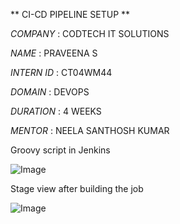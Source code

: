** CI-CD PIPELINE SETUP  **

*COMPANY* : CODTECH IT SOLUTIONS

*NAME* : PRAVEENA S

*INTERN ID* :  CT04WM44

*DOMAIN* : DEVOPS

*DURATION* : 4 WEEKS

*MENTOR* : NEELA SANTHOSH KUMAR 

Groovy script in Jenkins

![Image](https://github.com/user-attachments/assets/68feda62-7bd8-49bc-84e9-b464094219ec)

Stage view after building the job

![Image](https://github.com/user-attachments/assets/df5fd7ff-005e-4667-87d7-cb6007acfbbb)
